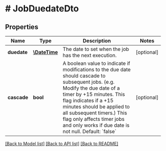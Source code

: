 # # JobDuedateDto

## Properties

Name | Type | Description | Notes
------------ | ------------- | ------------- | -------------
**duedate** | [**\DateTime**](\DateTime.md) | The date to set when the job has the next execution. | [optional]
**cascade** | **bool** | A boolean value to indicate if modifications to the due date should cascade to subsequent jobs. (e.g. Modify the due date of a timer by +15 minutes. This flag indicates if a +15 minutes should be applied to all subsequent timers.) This flag only affects timer jobs and only works if due date is not null. Default: &#x60;false&#x60; | [optional]

[[Back to Model list]](../../README.md#models) [[Back to API list]](../../README.md#endpoints) [[Back to README]](../../README.md)
